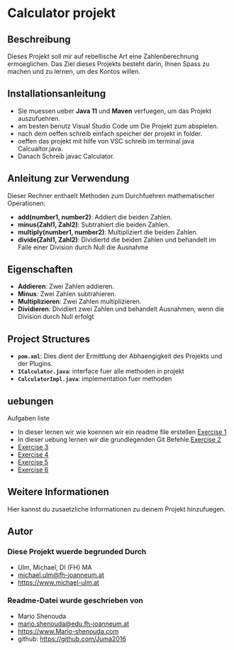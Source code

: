 # Calculator projekt

## Beschreibung

Dieses Projekt soll mir auf rebellische Art eine Zahlenberechnung ermoeglichen. Das Ziel dieses Projekts besteht darin, Ihnen Spass zu machen und zu lernen, um des Kontos willen.

## Installationsanleitung

- Sie muessen ueber **Java 11** und **Maven** verfuegen, um das Projekt auszufuehren.
- am besten benutz Visual Studio Code um Die Projekt zum abspielen.
- nach dem oeffen schreib einfach speicher der projekt in folder.
- oeffen das projekt mit hilfe von VSC schreib im terminal java Calcualtor.java.
- Danach Schreib javac Calculator.

## Anleitung zur Verwendung

Dieser Rechner enthaelt Methoden zum Durchfuehren mathematischer Operationen:

- **add(number1, number2)**: Addiert die beiden Zahlen.
- **minus(Zahl1, Zahl2)**: Subtrahiert die beiden Zahlen.
- **multiply(number1, number2)**: Multipliziert die beiden Zahlen.
- **divide(Zahl1, Zahl2)**: Dividiertd die beiden Zahlen und behandelt im Falle einer Division durch Null die Ausnahme

## Eigenschaften

- **Addieren**: Zwei Zahlen addieren.
- **Minus**: Zwei Zahlen subtrahieren.
- **Multiplizieren**: Zwei Zahlen multiplizieren.
- **Dividieren**: Dividiert zwei Zahlen und behandelt Ausnahmen, wenn die Division durch Null erfolgt

## Project Structures

- **`pom.xml`**: Dies dient der Ermittlung der Abhaengigkeit des Projekts und der Plugins.
- **`ICalculator.java`**: interface fuer alle methoden in projekt
- **`CalculatorImpl.java`**: implementation fuer methoden 

## uebungen

Aufgaben liste

- In dieser lernen wir wie koennen wir ein readme file erstellen [Exercise 1](exercise1.md)
- In dieser uebung lernen wir die grundlegenden Git Befehle.[Exercise 2](exercise2.md)  
- [Exercise 3](exercise3.md)  
- [Exercise 4](exercise4.md)  
- [Exercise 5](exercise5.md)  
- [Exercise 6](exercise6.md)  

## Weitere Informationen

Hier kannst du zusaetzliche Informationen zu deinem Projekt hinzufuegen.


## Autor

### Diese Projekt wuerde begrunded Durch

- Ulm, Michael, DI (FH) MA
- <michael.ulm@fh-joanneum.at>
- <https://www.michael-ulm.at>

### Readme-Datei wurde geschrieben von

- Mario Shenouda
- <mario.shenouda@edu.fh-joanneum.at>
- <https://www.Mario-shenouda.com>
- github: <https://github.com/Juma2016>
